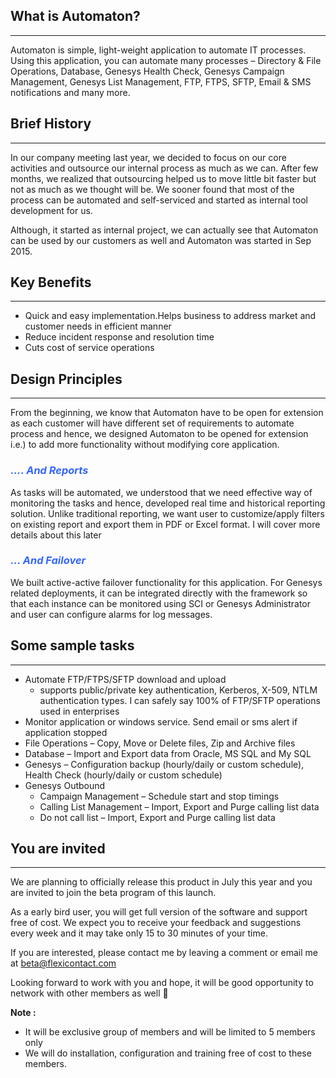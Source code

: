
## What is Automaton?

* * *

Automaton is simple, light-weight application to automate IT processes. Using this application, you can automate many processes &#8211; Directory & File Operations, Database, Genesys Health Check, Genesys Campaign Management, Genesys List Management, FTP, FTPS, SFTP, Email & SMS notifications and many more.

## Brief History

* * *

In our company meeting last year, we decided to focus on our core activities and outsource our internal process as much as we can. After few months, we realized that outsourcing helped us to move little bit faster but not as much as we thought will be. We sooner found that most of the process can be automated and self-serviced and started as internal tool development for us.

Although, it started as internal project, we can actually see that Automaton can be used by our customers as well and Automaton was started in Sep 2015.

## Key Benefits

* * *

  * Quick and easy implementation.Helps business to address market and customer needs in efficient manner
  * Reduce incident response and resolution time
  * Cuts cost of service operations

## Design Principles

* * *

From the beginning, we know that Automaton have to be open for extension as each customer will have different set of requirements to automate process and hence, we designed Automaton to be opened for extension i.e.) to add more functionality without modifying core application.

### <span style="color: #3366ff;"><em>&#8230;. And Reports</em></span>

As tasks will be automated, we understood that we need effective way of monitoring the tasks and hence, developed real time and historical reporting solution. Unlike traditional reporting, we want user to customize/apply filters on existing report and export them in PDF or Excel format. I will cover more details about this later

### <span style="color: #3366ff;"><em>&#8230; And Failover</em></span>

We built active-active failover functionality for this application. For Genesys related deployments, it can be integrated directly with the framework so that each instance can be monitored using SCI or Genesys Administrator and user can configure alarms for log messages.

## Some sample tasks

* * *

  * Automate FTP/FTPS/SFTP download and upload 
      * supports public/private key authentication, Kerberos, X-509, NTLM authentication types. I can safely say 100% of FTP/SFTP operations used in enterprises
  * Monitor application or windows service. Send email or sms alert if application stopped
  * File Operations &#8211; Copy, Move or Delete files, Zip and Archive files
  * Database &#8211; Import and Export data from Oracle, MS SQL and My SQL
  * Genesys &#8211; Configuration backup (hourly/daily or custom schedule), Health Check (hourly/daily or custom schedule)
  * Genesys Outbound 
      * Campaign Management &#8211; Schedule start and stop timings
      * Calling List Management &#8211; Import, Export and Purge calling list data
      * Do not call list &#8211; Import, Export and Purge calling list data

## You are invited

* * *

We are planning to officially release this product in July this year and you are invited to join the beta program of this launch.

As a early bird user, you will get full version of the software and support free of cost. We expect you to receive your feedback and suggestions every week and it may take only 15 to 30 minutes of your time.

If you are interested, please contact me by leaving a comment or email me at beta@flexicontact.com

Looking forward to work with you and hope, it will be good opportunity to network with other members as well 🙂

**Note :**

  * It will be exclusive group of members and will be limited to 5 members only
  * We will do installation, configuration and training free of cost to these members.